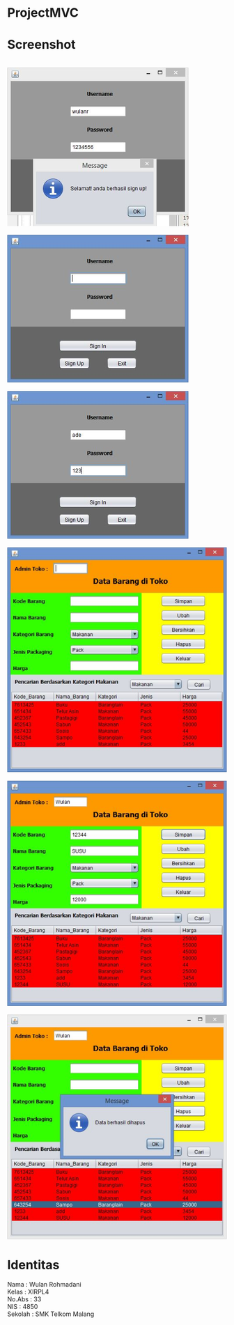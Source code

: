 # ProjectMVC

# Screenshot

<br>![image](https://github.com/WulanR/ProjectMVC/blob/master/6.JPG) <br>
<br>![image](https://github.com/WulanR/ProjectMVC/blob/master/1.JPG) <br>
<br>![image](https://github.com/WulanR/ProjectMVC/blob/master/2.JPG) <br>
<br>![image](https://github.com/WulanR/ProjectMVC/blob/master/3.JPG) <br>
<br>![image](https://github.com/WulanR/ProjectMVC/blob/master/4.JPG) <br>
<br>![image](https://github.com/WulanR/ProjectMVC/blob/master/5.JPG) <br>

# Identitas

Nama : Wulan Rohmadani <br>
Kelas : XIRPL4 <br>
No.Abs : 33 <br>
NIS : 4850 <br>
Sekolah : SMK Telkom Malang <br>
